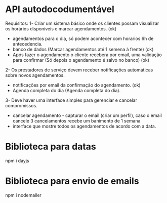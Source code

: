  # API autodocodumentável
  Requisitos:
  1- Criar um sistema básico onde os clientes possam visualizar os horários disponíveis e marcar agendamentos. (ok)
  - agendamentos para o dia, só podem acontecer com horarios 6h de antecedencia.
  - banco de dados (Marcar agendamentos até 1 semena à frente) (ok)
  - Após fazer o agendamento o cliente recebera por email, uma validação para confirmar (Só depois o agendamento é salvo no banco) (ok)

  2- Os prestadores de serviço devem receber notificações automáticas sobre novos agendamentos.
  - notificações por email da confirmação do agendamento. (ok)
  - Agenda completa do dia (Agenda completa do dia). 

  3- Deve haver uma interface simples para gerenciar e cancelar compromissos.
  - cancelar agendamento - capturar o email (criar um perfil), caso o email cancele 3 cancelamentos recebe um banimento de 1 semana
  - interface que mostre todos os agendamentos de acordo com a data.

# Biblioteca para datas
npm i dayjs

# Biblioteca para envio de emails
npm i nodemailer
